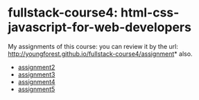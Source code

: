 # fullstack-course4: html-css-javascript-for-web-developers

My assignments of this course: you can review it by the url: http://youngforest.github.io/fullstack-course4/assignment* also.

+ [assignment2](module2-solution)
+ [assignment3](module3-solution)
+ [assignment4](module4-solution)
+ [assignment5](module5-solution)
